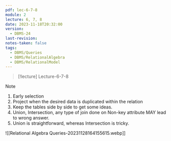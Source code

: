 ```yaml
---
pdf: lec-6-7-8
module: 2
lecture: 6, 7, 8
date: 2023-11-18T20:32:00
version:
  - DBMS-24
last-revision: 
notes-taken: false
tags:
  - DBMS/Queries
  - DBMS/RelationalAlgebra
  - DBMS/RelationalModel
---
```


> [!lecture] Lecture-6-7-8


> [!NOTE] 
> 1. Early selection
> 2. Project when the desired data is duplicated within the relation
> 3. Keep the tables side by side to get some ideas.
> 4. Union, Intersection, any type of join done on Non-key attribute MAY lead to wrong answer.
> 5. Union is straightforward, whereas Intersection is tricky.

![[Relational Algebra Queries-20231128164155615.webp]]
